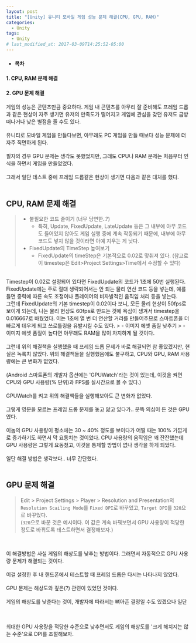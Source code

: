 ```yaml
---
layout: post
title: "[Unity] 유니티 모바일 게임 성능 문제 해결(CPU, GPU, RAM)"
categories:
  - Unity
tags:
  - Unity
# last_modified_at: 2017-03-09T14:25:52-05:00
---
```

- #### 목차
#### 1. CPU, RAM 문제 해결
#### 2. GPU 문제 해결

게임의 성능은 콘텐츠만큼 중요하다. 게임 내 콘텐츠를 아무리 잘 준비해도 프레임 드롭과 같은 현상이 자주 생기면 유저의 만족도가 떨어지고 게임에 관심을 갖던 유저도 금방 떠나거나 낮은 별점을 줄 수도 있다. 
<br><br>
유니티로 모바일 게임을 만들다보면, 아무래도 PC 게임을 만들 때보다 성능 문제에 더 자주 직면하게 된다. 
<br><br>
필자의 경우 GPU 문제는 생각도 못했었지만, 그래도 CPU나 RAM 문제는 처음부터 인식을 하면서 게임을 만들었었다.
<br><br>
그래서 일단 테스트 중에 프레임 드롭같은 현상이 생기면 다음과 같은 대처를 했다. 
<br><br>

## CPU, RAM 문제 해결
> - 불필요한 코드 줄이기 (너무 당연한..?)
>   - 특히, Update, FixedUpdate, LateUpdate 등은 그 내부에 아무 코드도 들어있지 않아도 게임 실행 중에 계속 작동되기 때문에, 내부에 아무 코드도 넣지 않을 것이라면 아예 지우는 게 낫다.
> - FixedUpdate의 TimeStep 높여보기
>   - FixedUpdate의 timeStep은 기본적으로 0.02로 맞춰져 있다. (참고로 이 timestep은 Edit>Project Settings>Time에서 수정할 수 있다) 
<br>
Timestep이 0.02로 설정되어 있다면 FixedUpdate의 코드가 1초에 50번 실행된다. FixedUpdate에는 주로 절대 생략되어서는 안 되는 물리 연산 코드 등을 넣는데, 예를 들면 중력에 따른 속도 조정이나 플레이어의 비자발적인 움직임 처리 등을 넣는다. 
<br>
그런데 FixedUpdate의 기본 timestep이 0.02이다 보니, 모든 물리 현상이 50fps로 보이게 되는데, 나는 물리 현상도 60fps로 만드는 것에 욕심이 생겨서 timestep을 0.016667로 바꿨었다. 이는 1초에 열 번 더 연산할 거리를 만들어주므로 스마트폰을 더 빠르게 데우게 되고 쓰로틀링을 유발시킬 수도 있다.
> - 이미지 에셋 품질 낮추기
>   - 이미지 에셋 품질이 높다면 아무래도 RAM을 많이 차지하게 될 것이다.
<br>


<br>
그런데 위의 해결책을 실행했을 때 프레임 드롭 문제가 바로 해결되면 참 좋았겠지만, 현실은 녹록치 않았다. 위의 해결책들을 실행했음에도 불구하고, CPU와 GPU, RAM 사용량에는 큰 변화가 없었다.
<br><br>
(Android 스마트폰의 개발자 옵션에는 'GPUWatch'라는 것이 있는데, 이것을 켜면 CPU와 GPU 사용량(% 단위)과 FPS를 실시간으로 볼 수 있다.)
<br><br>
GPUWatch를 켜고 위의 해결책들을 실행해보아도 큰 변화가 없었다. 
<br><br>
그렇게 영문을 모르는 프레임 드롭 문제를 놓고 앓고 있다가.. 문뜩 의심이 든 것은 GPU였다. 
<br><br>
이놈의 GPU 사용량이 평소에는 30 ~ 40% 정도를 보이다가 어떨 때는 100% 가깝게로 증가하기도 하면서 막 요동치는 것이었다. CPU 사용량의 움직임은 꽤 잔잔했는데 GPU 사용량은 그렇게 요동쳤고, 이것을 통제할 방법이 없나 생각을 하게 되었다.
<br><br>
일단 해결 방법은 생각보다.. 너무 간단했다.
<br><br>

## GPU 문제 해결
> Edit > Project Settings > Player > Resolution and Presentation의 `Resolution Scailing Mode`를 `Fixed DPI`로 바꾸었고, `Target DPI`를 `320`으로 바꾸었다.<br>
(`320`으로 바꾼 것은 예시이다. 이 값은 계속 바꿔보면서 GPU 사용량이 적당한 정도로 바뀌도록 테스트하면서 결정해보자.)
<br>

이 해결방법은 사실 게임의 해상도를 낮추는 방법이다. 그러면서 자동적으로 GPU 사용량 문제가 해결되는 것이다.
<br><br>
이걸 설정한 후 내 핸드폰에서 테스트할 때 프레임 드롭은 다시는 나타나지 않았다.
<br><br>
GPU 문제는 해상도와 깊은(?) 관련이 있었던 것이다.
<br><br>
게임의 해상도를 낮춘다는 것이, 개발자에 따라서는 뼈아픈 결정일 수도 있겠으나 일단 

<br><br>
최대한 GPU 사용량을 적당한 수준으로 낮추면서도 게임의 해상도를 '크게 해치지는 않는 수준'으로 DPI를 조절해보자. 